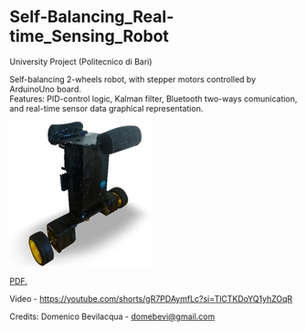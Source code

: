 # Self-Balancing_Real-time_Sensing_Robot

University Project (Politecnico di Bari)  
  
Self-balancing 2-wheels robot, with stepper motors controlled by ArduinoUno board.  
Features: PID-control logic, Kalman filter,  Bluetooth two-ways comunication, and real-time sensor data graphical representation.

![alt text](https://github.com/domebevi/BalanceBOT.Self-Balancing_Robot/blob/main/image.jpg?raw=true)

<a href="/main/FINAL_REPORT.pdf" target="_blank">PDF.</a>

Video - https://youtube.com/shorts/gR7PDAymfLc?si=TlCTKDoYQ1yhZOqR  
  
Credits: Domenico Bevilacqua - domebevi@gmail.com
